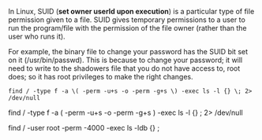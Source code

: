 In Linux, SUID (**set owner userId upon execution**) is a particular type of file permission given to a file. SUID gives temporary permissions to a user to run the program/file with the permission of the file owner (rather than the user who runs it).  

For example, the binary file to change your password has the SUID bit set on it (/usr/bin/passwd). This is because to change your password; it will need to write to the shadowers file that you do not have access to, root does; so it has root privileges to make the right changes.

`find / -type f -a \( -perm -u+s -o -perm -g+s \) -exec ls -l {} \; 2> /dev/null`

find / -type f -a \( -perm -u+s -o -perm -g+s \) -exec ls -l {} \; 2> /dev/null

find / -user root -perm -4000 -exec ls -ldb {} \;


